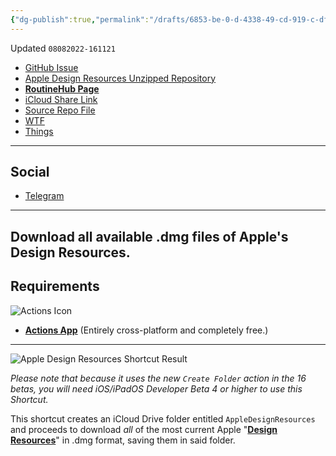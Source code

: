 ```yaml
---
{"dg-publish":true,"permalink":"/drafts/6853-be-0-d-4338-49-cd-919-c-df-3-cef-6654-dc-2/","dgHomeLink":true,"dgPassFrontmatter":false}
---
```


Updated `08082022-161121`

- [GitHub Issue](https://github.com/extratone/i/issues/243)
- [Apple Design Resources Unzipped Repository](drafts://open?uuid=50C5B79E-367C-4998-A6C9-4A12E8F5918C)
- [**RoutineHub Page**](https://routinehub.co/shortcut/12779)
- [iCloud Share Link](https://www.icloud.com/shortcuts/b4d937c64d064e15a256c81baff5f2d4)
- [Source Repo File](https://github.com/extratone/i/blob/main/shortcuts/AppleDesignResources.shortcut)
- [WTF](https://davidblue.wtf/drafts/6853BE0D-4338-49CD-919C-DF3CEF6654DC.html)
- [Things](things:///show?id=VicVNmm1vLwdqHxbmRBink)

---

## Social

- [Telegram](https://t.me/extratone/12491)

<script async="" src="https://telegram.org/js/telegram-widget.js?1" data-telegram-post="extratone/12491" data-width="100%"></script>

---

## Download all available .dmg files of Apple's Design Resources.

## Requirements

![Actions Icon](https://i.snap.as/36Xa6QTy.png)

- [**Actions App**](https://apps.apple.com/us/app/actions/id1586435171) (Entirely cross-platform and completely free.)

---

![Apple Design Resources Shortcut Result](https://i.snap.as/UMX8NZsO.png)

*Please note that because it uses the new `Create Folder` action in the 16 betas, you will need iOS/iPadOS Developer Beta 4 or higher to use this Shortcut.*

This shortcut creates an iCloud Drive folder entitled `AppleDesignResources` and proceeds to download *all* of the most current Apple "[**Design Resources**](https://developer.apple.com/design/resources)" in .dmg format, saving them in said folder.